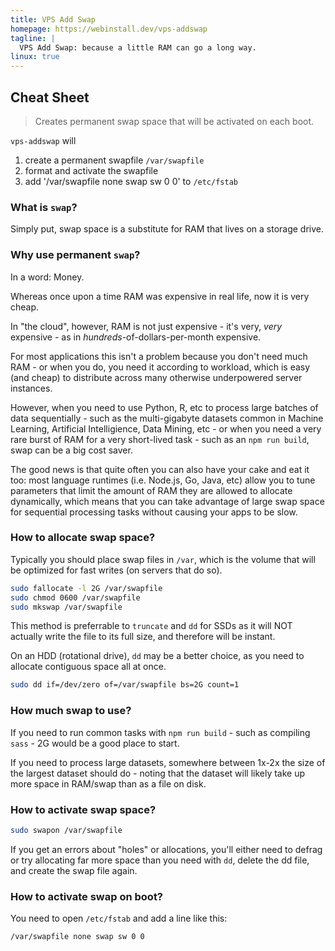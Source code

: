 ```yaml
---
title: VPS Add Swap
homepage: https://webinstall.dev/vps-addswap
tagline: |
  VPS Add Swap: because a little RAM can go a long way.
linux: true
---
```


## Cheat Sheet

> Creates permanent swap space that will be activated on each boot.

`vps-addswap` will

1. create a permanent swapfile `/var/swapfile`
2. format and activate the swapfile
3. add '/var/swapfile none swap sw 0 0' to `/etc/fstab`

### What is `swap`?

Simply put, swap space is a substitute for RAM that lives on a storage drive.

### Why use permanent `swap`?

In a word: Money.

Whereas once upon a time RAM was expensive in real life, now it is very cheap.

In "the cloud", however, RAM is not just expensive - it's very, _very_
expensive - as in _hundreds_-of-dollars-per-month expensive.

For most applications this isn't a problem because you don't need much RAM - or
when you do, you need it according to workload, which is easy (and cheap) to
distribute across many otherwise underpowered server instances.

However, when you need to use Python, R, etc to process large batches of data
sequentially - such as the multi-gigabyte datasets common in Machine Learning,
Artificial Intelligience, Data Mining, etc - or when you need a very rare burst
of RAM for a very short-lived task - such as an `npm run build`, swap can be a
big cost saver.

The good news is that quite often you can also have your cake and eat it too:
most language runtimes (i.e. Node.js, Go, Java, etc) allow you to tune
parameters that limit the amount of RAM they are allowed to allocate
dynamically, which means that you can take advantage of large swap space for
sequential processing tasks without causing your apps to be slow.

### How to allocate swap space?

Typically you should place swap files in `/var`, which is the volume that will
be optimized for fast writes (on servers that do so).

```bash
sudo fallocate -l 2G /var/swapfile
sudo chmod 0600 /var/swapfile
sudo mkswap /var/swapfile
```

This method is preferrable to `truncate` and `dd` for SSDs as it will NOT
actually write the file to its full size, and therefore will be instant.

On an HDD (rotational drive), `dd` may be a better choice, as you need to
allocate contiguous space all at once.

```bash
sudo dd if=/dev/zero of=/var/swapfile bs=2G count=1
```

### How much swap to use?

If you need to run common tasks with `npm run build` - such as compiling
`sass` - 2G would be a good place to start.

If you need to process large datasets, somewhere between 1x-2x the size of the
largest dataset should do - noting that the dataset will likely take up more
space in RAM/swap than as a file on disk.

### How to activate swap space?

```bash
sudo swapon /var/swapfile
```

If you get an errors about "holes" or allocations, you'll either need to defrag
or try allocating far more space than you need with `dd`, delete the dd file,
and create the swap file again.

### How to activate swap on boot?

You need to open `/etc/fstab` and add a line like this:

```txt
/var/swapfile none swap sw 0 0
```
